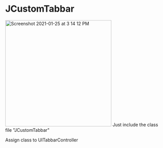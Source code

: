 # JCustomTabbar

<img width="334" alt="Screenshot 2021-01-25 at 3 14 12 PM" src="https://user-images.githubusercontent.com/16849127/105688990-3e13a880-5f20-11eb-94d1-f4bd592f397d.png">
Just include the class file "JCustomTabbar"

Assign class to UITabbarController
